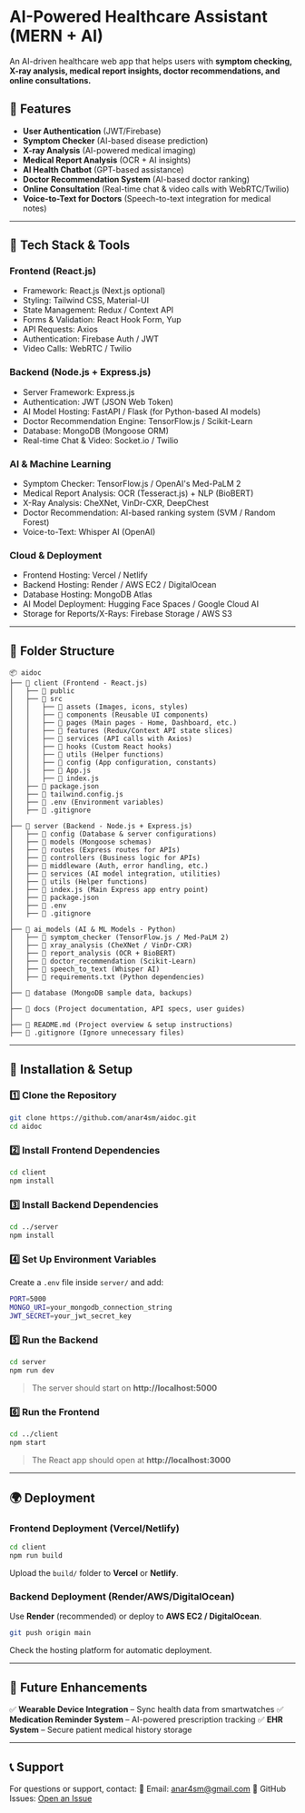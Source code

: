 # AI-Powered Healthcare Assistant (MERN + AI)

An AI-driven healthcare web app that helps users with **symptom checking, X-ray analysis, medical report insights, doctor recommendations, and online consultations.**

## 📌 Features
- **User Authentication** (JWT/Firebase)
- **Symptom Checker** (AI-based disease prediction)
- **X-ray Analysis** (AI-powered medical imaging)
- **Medical Report Analysis** (OCR + AI insights)
- **AI Health Chatbot** (GPT-based assistance)
- **Doctor Recommendation System** (AI-based doctor ranking)
- **Online Consultation** (Real-time chat & video calls with WebRTC/Twilio)
- **Voice-to-Text for Doctors** (Speech-to-text integration for medical notes)

---

## 🔧 Tech Stack & Tools
### **Frontend (React.js)**
- Framework: React.js (Next.js optional)
- Styling: Tailwind CSS, Material-UI
- State Management: Redux / Context API
- Forms & Validation: React Hook Form, Yup
- API Requests: Axios
- Authentication: Firebase Auth / JWT
- Video Calls: WebRTC / Twilio

### **Backend (Node.js + Express.js)**
- Server Framework: Express.js
- Authentication: JWT (JSON Web Token)
- AI Model Hosting: FastAPI / Flask (for Python-based AI models)
- Doctor Recommendation Engine: TensorFlow.js / Scikit-Learn
- Database: MongoDB (Mongoose ORM)
- Real-time Chat & Video: Socket.io / Twilio

### **AI & Machine Learning**
- Symptom Checker: TensorFlow.js / OpenAI's Med-PaLM 2
- Medical Report Analysis: OCR (Tesseract.js) + NLP (BioBERT)
- X-Ray Analysis: CheXNet, VinDr-CXR, DeepChest
- Doctor Recommendation: AI-based ranking system (SVM / Random Forest)
- Voice-to-Text: Whisper AI (OpenAI)

### **Cloud & Deployment**
- Frontend Hosting: Vercel / Netlify
- Backend Hosting: Render / AWS EC2 / DigitalOcean
- Database Hosting: MongoDB Atlas
- AI Model Deployment: Hugging Face Spaces / Google Cloud AI
- Storage for Reports/X-Rays: Firebase Storage / AWS S3

---

## 📂 Folder Structure
```
📦 aidoc  
├── 📂 client (Frontend - React.js)  
│   ├── 📂 public  
│   ├── 📂 src  
│   │   ├── 📂 assets (Images, icons, styles)  
│   │   ├── 📂 components (Reusable UI components)  
│   │   ├── 📂 pages (Main pages - Home, Dashboard, etc.)  
│   │   ├── 📂 features (Redux/Context API state slices)  
│   │   ├── 📂 services (API calls with Axios)  
│   │   ├── 📂 hooks (Custom React hooks)  
│   │   ├── 📂 utils (Helper functions)  
│   │   ├── 📂 config (App configuration, constants)  
│   │   ├── 📜 App.js  
│   │   ├── 📜 index.js  
│   ├── 📜 package.json  
│   ├── 📜 tailwind.config.js  
│   ├── 📜 .env (Environment variables)  
│   ├── 📜 .gitignore  
│  
├── 📂 server (Backend - Node.js + Express.js)  
│   ├── 📂 config (Database & server configurations)  
│   ├── 📂 models (Mongoose schemas)  
│   ├── 📂 routes (Express routes for APIs)  
│   ├── 📂 controllers (Business logic for APIs)  
│   ├── 📂 middleware (Auth, error handling, etc.)  
│   ├── 📂 services (AI model integration, utilities)  
│   ├── 📂 utils (Helper functions)  
│   ├── 📜 index.js (Main Express app entry point)  
│   ├── 📜 package.json  
│   ├── 📜 .env  
│   ├── 📜 .gitignore  
│  
├── 📂 ai_models (AI & ML Models - Python)  
│   ├── 📂 symptom_checker (TensorFlow.js / Med-PaLM 2)  
│   ├── 📂 xray_analysis (CheXNet / VinDr-CXR)  
│   ├── 📂 report_analysis (OCR + BioBERT)  
│   ├── 📂 doctor_recommendation (Scikit-Learn)  
│   ├── 📂 speech_to_text (Whisper AI)  
│   ├── 📜 requirements.txt (Python dependencies)  
│  
├── 📂 database (MongoDB sample data, backups)  
│  
├── 📂 docs (Project documentation, API specs, user guides)  
│  
├── 📜 README.md (Project overview & setup instructions)  
├── 📜 .gitignore (Ignore unnecessary files)  

```

---

## 🚀 Installation & Setup

### **1️⃣ Clone the Repository**
```sh
git clone https://github.com/anar4sm/aidoc.git
cd aidoc
```

### **2️⃣ Install Frontend Dependencies**
```sh
cd client
npm install
```

### **3️⃣ Install Backend Dependencies**
```sh
cd ../server
npm install
```

### **4️⃣ Set Up Environment Variables**
Create a `.env` file inside `server/` and add:
```sh
PORT=5000
MONGO_URI=your_mongodb_connection_string
JWT_SECRET=your_jwt_secret_key
```

### **5️⃣ Run the Backend**
```sh
cd server
npm run dev
```
> The server should start on **http://localhost:5000**

### **6️⃣ Run the Frontend**
```sh
cd ../client
npm start
```
> The React app should open at **http://localhost:3000**

---

## 🌍 Deployment
### **Frontend Deployment (Vercel/Netlify)**
```sh
cd client
npm run build
```
Upload the `build/` folder to **Vercel** or **Netlify**.

### **Backend Deployment (Render/AWS/DigitalOcean)**
Use **Render** (recommended) or deploy to **AWS EC2 / DigitalOcean**.

```sh
git push origin main
```
Check the hosting platform for automatic deployment.

---

## 📌 Future Enhancements
✅ **Wearable Device Integration** – Sync health data from smartwatches
✅ **Medication Reminder System** – AI-powered prescription tracking
✅ **EHR System** – Secure patient medical history storage

---

## 📞 Support
For questions or support, contact:
📧 Email: anar4sm@gmail.com
📌 GitHub Issues: [Open an Issue](https://github.com/anar4sm/aidoc/issues)

